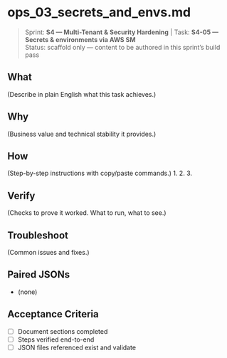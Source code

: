 # ops_03_secrets_and_envs.md

> Sprint: **S4 — Multi-Tenant & Security Hardening** | Task: **S4-05 — Secrets & environments via AWS SM**  
> Status: scaffold only — content to be authored in this sprint’s build pass

## What
(Describe in plain English what this task achieves.)

## Why
(Business value and technical stability it provides.)

## How
(Step-by-step instructions with copy/paste commands.)
1. 
2. 
3. 

## Verify
(Checks to prove it worked. What to run, what to see.)

## Troubleshoot
(Common issues and fixes.)

## Paired JSONs
- (none)

## Acceptance Criteria
- [ ] Document sections completed
- [ ] Steps verified end-to-end
- [ ] JSON files referenced exist and validate
